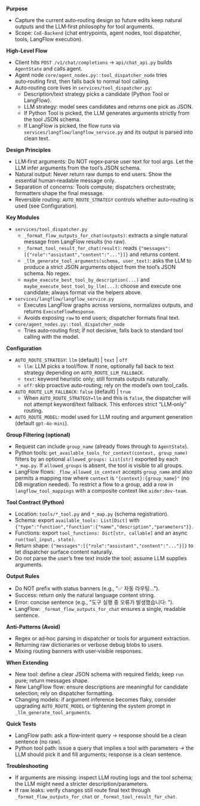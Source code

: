 **Purpose**
- Capture the current auto‑routing design so future edits keep natural outputs and the LLM‑first philosophy for tool arguments.
- Scope: `CoE-Backend` (chat entrypoints, agent nodes, tool dispatcher, tools, LangFlow execution).

**High‑Level Flow**
- Client hits `POST /v1/chat/completions` → `api/chat_api.py` builds `AgentState` and calls agent.
- Agent node `core/agent_nodes.py::tool_dispatcher_node` tries auto‑routing first, then falls back to normal tool calling.
- Auto‑routing core lives in `services/tool_dispatcher.py`:
  - Description/text strategy picks a candidate (Python Tool or LangFlow).
  - LLM strategy: model sees candidates and returns one pick as JSON.
  - If Python Tool is picked, the LLM generates arguments strictly from the tool JSON schema.
  - If LangFlow is picked, the flow runs via `services/langflow/langflow_service.py` and its output is parsed into clean text.

**Design Principles**
- LLM‑first arguments: Do NOT regex‑parse user text for tool args. Let the LLM infer arguments from the tool’s JSON schema.
- Natural output: Never return raw dumps to end users. Show the essential human‑readable message only.
- Separation of concerns: Tools compute; dispatchers orchestrate; formatters shape the final message.
- Reversible routing: `AUTO_ROUTE_STRATEGY` controls whether auto‑routing is used (see Configuration).

**Key Modules**
- `services/tool_dispatcher.py`
  - `_format_flow_outputs_for_chat(outputs)`: extracts a single natural message from LangFlow results (no raw).
  - `_format_tool_result_for_chat(result)`: reads `{"messages":[{"role":"assistant","content":"..."}]}` and returns content.
  - `_llm_generate_tool_arguments(schema, user_text)`: asks the LLM to produce a strict JSON arguments object from the tool’s JSON schema. No regex.
  - `maybe_execute_best_tool_by_description(...)` and `maybe_execute_best_tool_by_llm(...)`: choose and execute one candidate; always format via the helpers above.
- `services/langflow/langflow_service.py`
  - Executes LangFlow graphs across versions, normalizes outputs, and returns `ExecuteFlowResponse`.
  - Avoids exposing `raw` to end users; dispatcher formats final text.
- `core/agent_nodes.py::tool_dispatcher_node`
  - Tries auto‑routing first; if not decisive, falls back to standard tool calling with the model.

**Configuration**
- `AUTO_ROUTE_STRATEGY`: `llm` (default) | `text` | `off`
  - `llm`: LLM picks a tool/flow. If none, optionally fall back to text strategy depending on `AUTO_ROUTE_LLM_FALLBACK`.
  - `text`: keyword heuristic only; still formats outputs naturally.
  - `off`: skip proactive auto‑routing; rely on the model’s own tool_calls.
- `AUTO_ROUTE_LLM_FALLBACK`: `false` (default) | `true`
  - When `AUTO_ROUTE_STRATEGY=llm` and this is `false`, the dispatcher will not attempt keyword/text fallback. This enforces strict “LLM‑only” routing.
- `AUTO_ROUTE_MODEL`: model used for LLM routing and argument generation (default `gpt-4o-mini`).

**Group Filtering (optional)**
- Request can include `group_name` (already flows through to `AgentState`).
- Python tools: `get_available_tools_for_context(context, group_name)` filters by an optional `allowed_groups: List[str]` exported by each `*_map.py`. If `allowed_groups` is absent, the tool is visible to all groups.
- LangFlow flows: `_flow_allowed_in_context` accepts `group_name` and also permits a mapping row where `context` is `"{context}:{group_name}"` (no DB migration needed). To restrict a flow to a group, add a row in `langflow_tool_mappings` with a composite context like `aider:dev-team`.

**Tool Contract (Python)**
- Location: `tools/*_tool.py` and `*_map.py` (schema registration).
- Schema: export `available_tools: List[Dict]` with `{"type":"function","function":{"name","description","parameters"}}`.
- Functions: export `tool_functions: Dict[str, callable]` and an async `run(tool_input, state)`.
- Return shape: `{"messages":[{"role":"assistant","content":"..."}]}` to let dispatcher surface content naturally.
- Do not parse the user’s free text inside the tool; assume LLM supplies arguments.

**Output Rules**
- Do NOT prefix with status banners (e.g., "✅ 자동 라우팅...").
- Success: return only the natural language content string.
- Error: concise sentence (e.g., "도구 실행 중 오류가 발생했습니다: <detail>").
- LangFlow: `_format_flow_outputs_for_chat` ensures a single, readable sentence.

**Anti‑Patterns (Avoid)**
- Regex or ad‑hoc parsing in dispatcher or tools for argument extraction.
- Returning raw dictionaries or verbose debug blobs to users.
- Mixing routing banners with user‑visible responses.

**When Extending**
- New tool: define a clear JSON schema with required fields; keep `run` pure; return messages shape.
- New LangFlow flow: ensure descriptions are meaningful for candidate selection; rely on dispatcher formatting.
- Changing models: if argument inference becomes flaky, consider upgrading `AUTO_ROUTE_MODEL` or tightening the system prompt in `_llm_generate_tool_arguments`.

**Quick Tests**
- LangFlow path: ask a flow‑intent query → response should be a clean sentence (no raw).
- Python tool path: issue a query that implies a tool with parameters → the LLM should pick it and fill arguments; response is a clean sentence.

**Troubleshooting**
- If arguments are missing: inspect LLM routing logs and the tool schema; the LLM might need a stricter description/parameters.
- If raw leaks: verify changes still route final text through `_format_flow_outputs_for_chat` or `_format_tool_result_for_chat`.
